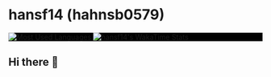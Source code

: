 # hansf14 (hahnsb0579)

<!-- ![Most Used Languages](https://github-readme-stats.vercel.app/api/top-langs/?username=hansf14&layout=compact) -->
<!-- ![Most Used Languages](https://github-readme-stats.vercel.app/api/top-langs/?username=hansf14)
![hansf14's WakaTime Stats](https://github-readme-stats.vercel.app/api/wakatime?username=hansf14) -->

<p align="left" style="background-color: black;">
  <img src="https://github-readme-stats.vercel.app/api/top-langs/?username=hansf14" alt="Most Used Languages" />
  <img src="https://github-readme-stats.vercel.app/api/wakatime?username=hansf14" alt="hansf14's WakaTime Stats" />
</p>

## Hi there 👋

<!--
**hansf14/hansf14** is a ✨ _special_ ✨ repository because its `README.md` (this file) appears on your GitHub profile.

Here are some ideas to get you started:

- 🔭 I’m currently working on ...
- 🌱 I’m currently learning ...
- 🤔 I’m looking for help with ...
- 💬 Ask me about ...
- 📫 How to reach me: ...
- 😄 Pronouns: ...
- ⚡ Fun fact: ...
-->
